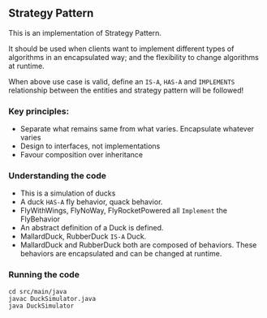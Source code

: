 ## Strategy Pattern

This is an implementation of Strategy Pattern.

It should be used when clients want to implement different types of algorithms in an encapsulated way; and the flexibility to change algorithms at runtime.

When above use case is valid, define an `IS-A`, `HAS-A` and `IMPLEMENTS` relationship between the entities and strategy pattern will be followed!

### Key principles:

- Separate what remains same from what varies. Encapsulate whatever varies
- Design to interfaces, not implementations
- Favour composition over inheritance


### Understanding the code

- This is a simulation of ducks
- A duck `HAS-A` fly behavior, quack behavior.
- FlyWithWings, FlyNoWay, FlyRocketPowered all `Implement` the FlyBehavior
- An abstract definition of a Duck is defined.
- MallardDuck, RubberDuck `IS-A` Duck.
- MallardDuck and RubberDuck both are composed of behaviors. These behaviors are encapsulated and can be changed at runtime.

### Running the code

```
cd src/main/java
javac DuckSimulator.java
java DuckSimulator

```
